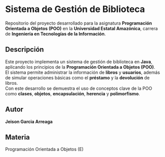 # Sistema de Gestión de Biblioteca

Repositorio del proyecto desarrollado para la asignatura **Programación Orientada a Objetos (POO)** en la **Universidad Estatal Amazónica**, carrera de **Ingeniería en Tecnologías de la Información**.

## Descripción
Este proyecto implementa un sistema de gestión de biblioteca en **Java**, aplicando los principios de la **Programación Orientada a Objetos (POO)**.  
El sistema permite administrar la información de **libros** y **usuarios**, además de simular operaciones básicas como el **préstamo** y la **devolución** de libros.  
Con este desarrollo se demuestra el uso de conceptos clave de la POO como **clases**, **objetos**, **encapsulación**, **herencia** y **polimorfismo**.

## Autor
**Jeison Garcia Arreaga**

## Materia
Programación Orientada a Objetos (E)
